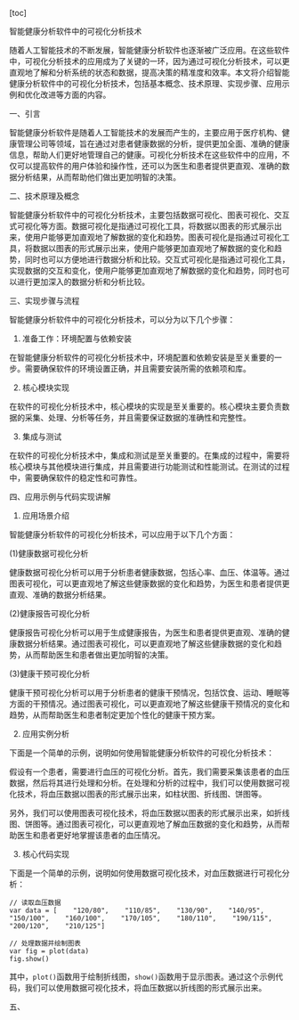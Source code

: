 
[toc]                    
                
                
智能健康分析软件中的可视化分析技术

随着人工智能技术的不断发展，智能健康分析软件也逐渐被广泛应用。在这些软件中，可视化分析技术的应用成为了关键的一环，因为通过可视化分析技术，可以更直观地了解和分析系统的状态和数据，提高决策的精准度和效率。本文将介绍智能健康分析软件中的可视化分析技术，包括基本概念、技术原理、实现步骤、应用示例和优化改进等方面的内容。

一、引言

智能健康分析软件是随着人工智能技术的发展而产生的，主要应用于医疗机构、健康管理公司等领域，旨在通过对患者健康数据的分析，提供更加全面、准确的健康信息，帮助人们更好地管理自己的健康。可视化分析技术在这些软件中的应用，不仅可以提高软件的用户体验和操作性，还可以为医生和患者提供更直观、准确的数据分析结果，从而帮助他们做出更加明智的决策。

二、技术原理及概念

智能健康分析软件中的可视化分析技术，主要包括数据可视化、图表可视化、交互式可视化等方面。数据可视化是指通过可视化工具，将数据以图表的形式展示出来，使用户能够更加直观地了解数据的变化和趋势。图表可视化是指通过可视化工具，将数据以图表的形式展示出来，使用户能够更加直观地了解数据的变化和趋势，同时也可以方便地进行数据分析和比较。交互式可视化是指通过可视化工具，实现数据的交互和变化，使用户能够更加直观地了解数据的变化和趋势，同时也可以进行更加深入的数据分析和分析比较。

三、实现步骤与流程

智能健康分析软件中的可视化分析技术，可以分为以下几个步骤：

1. 准备工作：环境配置与依赖安装

在智能健康分析软件的可视化分析技术中，环境配置和依赖安装是至关重要的一步。需要确保软件的环境设置正确，并且需要安装所需的依赖项和库。

2. 核心模块实现

在软件的可视化分析技术中，核心模块的实现是至关重要的。核心模块主要负责数据的采集、处理、分析等任务，并且需要保证数据的准确性和完整性。

3. 集成与测试

在软件的可视化分析技术中，集成和测试是至关重要的。在集成的过程中，需要将核心模块与其他模块进行集成，并且需要进行功能测试和性能测试。在测试的过程中，需要确保软件的稳定性和可靠性。

四、应用示例与代码实现讲解

1. 应用场景介绍

智能健康分析软件的可视化分析技术，可以应用于以下几个方面：

(1)健康数据可视化分析

健康数据可视化分析可以用于分析患者健康数据，包括心率、血压、体温等。通过图表可视化，可以更直观地了解这些健康数据的变化和趋势，为医生和患者提供更直观、准确的数据分析结果。

(2)健康报告可视化分析

健康报告可视化分析可以用于生成健康报告，为医生和患者提供更直观、准确的健康数据分析结果。通过图表可视化，可以更直观地了解这些健康数据的变化和趋势，从而帮助医生和患者做出更加明智的决策。

(3)健康干预可视化分析

健康干预可视化分析可以用于分析患者的健康干预情况，包括饮食、运动、睡眠等方面的干预情况。通过图表可视化，可以更直观地了解这些健康干预情况的变化和趋势，从而帮助医生和患者制定更加个性化的健康干预方案。

2. 应用实例分析

下面是一个简单的示例，说明如何使用智能健康分析软件的可视化分析技术：

假设有一个患者，需要进行血压的可视化分析。首先，我们需要采集该患者的血压数据，然后将其进行处理和分析。在处理和分析的过程中，我们可以使用数据可视化技术，将血压数据以图表的形式展示出来，如柱状图、折线图、饼图等。

另外，我们可以使用图表可视化技术，将血压数据以图表的形式展示出来，如折线图、饼图等。通过图表可视化，可以更直观地了解血压数据的变化和趋势，从而帮助医生和患者更好地掌握该患者的血压情况。

3. 核心代码实现

下面是一个简单的示例，说明如何使用数据可视化技术，对血压数据进行可视化分析：

```
// 读取血压数据
var data = [    "120/80",    "110/85",    "130/90",    "140/95",    "150/100",    "160/100",    "170/105",    "180/110",    "190/115",    "200/120",    "210/125"]

// 处理数据并绘制图表
var fig = plot(data)
fig.show()
```

其中，`plot()`函数用于绘制折线图，`show()`函数用于显示图表。通过这个示例代码，我们可以使用数据可视化技术，将血压数据以折线图的形式展示出来。

五、

